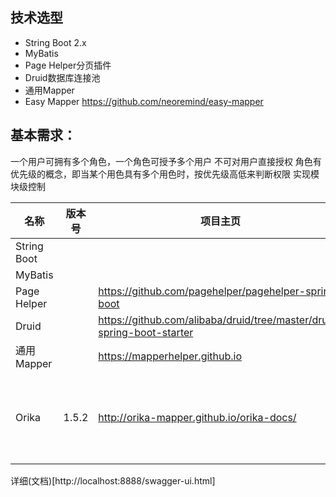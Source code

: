 ## 技术选型
* String Boot 2.x
* MyBatis
* Page Helper分页插件
* Druid数据库连接池
* 通用Mapper
* Easy Mapper https://github.com/neoremind/easy-mapper

## 基本需求：
一个用户可拥有多个角色，一个角色可授予多个用户
不可对用户直接授权
角色有优先级的概念，即当某个用色具有多个用色时，按优先级高低来判断权限
实现模块级控制
  
|名称|版本号|项目主页|简介|
|---|---|---|---|
|String Boot||||
|MyBatis||||
|Page Helper||https://github.com/pagehelper/pagehelper-spring-boot||
|Druid||https://github.com/alibaba/druid/tree/master/druid-spring-boot-starter||
|通用Mapper||https://mapperhelper.github.io||
|Orika|1.5.2|http://orika-mapper.github.io/orika-docs/|simpler, lighter and faster Java bean mapping|

详细(文档)[http://localhost:8888/swagger-ui.html]